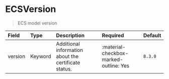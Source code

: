 [comment]: # (AUTOGENERATED MARKDOWN CONTENT)
# ECSVersion
> ECS model version

| Field | Type | Description | Required | Default |
| :--- | :--- | :--- | :--- | :--- |
| version | Keyword | Additional information about the certificate status. | :material-checkbox-marked-outline: Yes | `8.3.0` |
